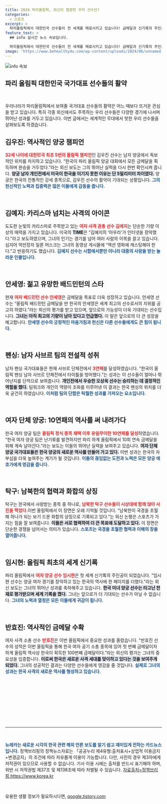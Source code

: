 ```yaml
---
title: 2024 파리올림픽, 외신이 열광한 우리 선수단!
categories:
  - 스포츠
excerpt: >
  파리올림픽에서 대한민국 선수들이 전 세계를 매료시키고 있습니다! 금메달과 신기록의 주인공들, 그리고 남북 화합의 상징까지. 이들의 역대급 활약을 확인해보세요!
feature_text: >
  ## info 실시간 뉴스 속보입니다.

  파리올림픽에서 대한민국 선수들이 전 세계를 매료시키고 있습니다! 금메달과 신기록의 주인공들, 그리고 남북 화합의 상징까지. 이들의 역대급 활약을 확인해보세요!
image: 'https://www.behealthy4u.com/wp-content/uploads/2024/06/unnamed-file.png'
---
```


<p><img src="https://www.behealthy4u.com/wp-content/uploads/2024/06/unnamed-file.png" alt="info 속보" /></p>

<h2 data-ke-size="size26">파리 올림픽 대한민국 국가대표 선수들의 활약</h2>

<p data-ke-size="size16">&nbsp;</p>

<p>우리나라가 파리올림픽에서 보여줄 국가대표 선수들의 활약은 어느 때보다 뜨거운 관심을 받고 있습니다. 특히 각종 외신에서도 주목하는 우리 선수들은 다양한 경기에 나서며 뛰어난 성과를 거두고 있습니다. 이번 글에서는 세계적인 무대에서 핫한 우리 선수들을 살펴보도록 하겠습니다.</p>

<h2 data-ke-size="size26">김우진: 역사적인 양궁 챔피언</h2>

<p><b><span style="color: #ee2323;">32세 나이에 대한민국 최초 5번의 올림픽 챔피언</span></b>인 김우진 선수는 남자 양궁에서 독보적인 위치를 차지하고 있습니다. “한국이 파리 올림픽 양궁 대회에서 모든 금메달을 획득하며 완승을 거두었다.”라는 외신 보도는 그의 뛰어난 실력을 다시 한번 확인시켜 줍니다. <b><span style="background-color: #21538527;">양궁 남자 개인전에서 미국이 한국을 이기지 못한 이유는 단 5밀리미터 차이였다.</span></b> 양궁은 한국의 전통적인 강세 종목으로, 김우진 선수의 활약이 기대되는 상황입니다. <b><span style="color: #1a5490;">그의 헌신적인 노력과 집중력은 많은 이들에게 감동을 줍니다.</span></b></p>

<p data-ke-size="size16">&nbsp;</p>

<h2 data-ke-size="size26">김예지: 카리스마 넘치는 사격의 아이콘</h2>

<p>도도한 눈빛의 카리스마로 주목받고 있는 <b><span style="color: #ee2323;">여자 사격 권총 선수 김예지</span></b>는 단순한 기량 이상의 매력을 가지고 있습니다. 미국의 <b><span style="background-color: #21538527;">TIME</span></b>은 “김예지의 ‘아우라’가 인터넷을 장악했다.”라고 보도하였으며, 그녀의 인기는 경기를 넘어 여러 사람의 이목을 끌고 있습니다. 심지어 억만장자 일론 머스크는 그녀의 동영상 게시물에 “액션 영화에 캐스팅해야 한다.”고 반응하기도 했습니다. <b><span style="color: #1a5490;">김예지 선수는 시합에서뿐만 아니라 대중의 사랑을 받는 놀라운 인물입니다.</span></b></p>

<p data-ke-size="size16">&nbsp;</p>

<h2 data-ke-size="size26">안세영: 젊고 유망한 배드민턴의 스타</h2>

<p>현재 <b><span style="color: #ee2323;">여자 배드민턴 선수 안세영</span></b>은 금메달을 목표로 더욱 성장하고 있습니다. 안세영 선수는 “올림픽 배드민턴 금메달을 딴 한국의 안세영은 세계 최고의 선수로서의 지위를 공고히 하였다.”라는 외신의 평가를 받고 있으며, 앞으로의 가능성이 더욱 기대되는 선수입니다. <b><span style="background-color: #21538527;">그녀는 아직 최고의 기량이 남아 있다고 언급했다.</span></b> 이 말은 앞으로의 더 큰 성장을 예고합니다. <b><span style="color: #1a5490;">안세영 선수의 긍정적인 마음가짐과 헌신은 다른 선수들에게도 큰 힘이 됩니다.</span></b></p>

<p data-ke-size="size16">&nbsp;</p>

<h2 data-ke-size="size26">펜싱: 남자 사브르 팀의 전설적 성취</h2>

<p>남자 펜싱 국가대표들은 현재 사브르 단체전에서 <b><span style="color: #ee2323;">3연패</span></b>를 달성하였습니다. “한국이 올림픽 펜싱 남자 사브르 단체전에서 타이틀을 방어했다.”는 성과는 이 선수들이 얼마나 뛰어난지를 단적으로 보여줍니다. <b><span style="background-color: #21538527;">개인전에서 우승한 오상욱 선수는 승리하는 데 결정적인 역할을 했다.</span></b> 팀워크와 개인의 역량이 조화를 이루어낸 이 결과는 한국 펜싱의 위치를 더욱 굳건히 하였습니다. <b><span style="color: #1a5490;">이처럼 팀의 단합은 탁월한 성과를 가져오는 요소입니다.</span></b></p>

<p data-ke-size="size16">&nbsp;</p>

<h2 data-ke-size="size26">여자 단체 양궁: 10연패의 역사를 써 내려가다</h2>

<p>한국 여자 양궁 팀은 <b><span style="color: #ee2323;">올림픽 정식 종목 채택 이후 유일무이한 10연패를 달성</span></b>하였습니다. “한국 여자 양궁 팀은 난기류를 발견하지만 파리 하계 올림픽에서 10회 연속 금메달을 위해 계속 날아간다.”라는 보도는 이들의 뛰어난 실력을 보여주고 있습니다. <b><span style="background-color: #21538527;">여자 단체 양궁 국가대표들은 한국 양궁의 새로운 역사를 만들어 가고 있다.</span></b> 이번 성과는 한국의 자부심을 더욱 높여주는 계기가 될 것입니다. <b><span style="color: #1a5490;">이들의 끊임없는 도전과 노력은 모든 양궁 애호가에게 영감을 줍니다.</span></b></p>

<p data-ke-size="size16">&nbsp;</p>

<h2 data-ke-size="size26">탁구: 남북한의 협력과 화합의 상징</h2>

<p>탁구는 한국에서 사랑받는 종목 중 하나로, <b><span style="color: #ee2323;">남북한 탁구 선수들이 시상대에 함께 앉아 사진을 찍었다.</span></b>이번 올림픽에서 이 장면은 오래 기억될 것입니다. “남북한이 국경을 초월해 하나가 되는 보기 드문 화합의 상징으로 기록되고 있다.”는 외신 논평은 스포츠가 가지는 힘을 잘 보여줍니다. <b><span style="background-color: #21538527;">이들은 서로 협력하여 더 큰 목표에 도달하고 있다.</span></b> 이 장면은 단순한 경쟁을 넘어서는 의미가 있습니다. <b><span style="color: #1a5490;">스포츠는 국경을 초월한 협력과 이해의 장을 열어줍니다.</span></b></p>

<p data-ke-size="size16">&nbsp;</p>

<h2 data-ke-size="size26">임시현: 올림픽 최초의 세계 신기록</h2>

<p>파리 올림픽에서 <b><span style="color: #ee2323;">여자 양궁 선수 임시현</span></b>은 첫 세계 신기록의 주인공이 되었습니다. “임시현 선수는 양궁 여자 경기를 장악하고 있는 한국의 역사에 한 페이지를 더했다.”라는 외신 보도는 그녀의 뛰어난 성과를 축하해주고 있습니다. <b><span style="background-color: #21538527;">한국 미녀 양궁 선수는 타고난 천재로 평가받으며 세계 기록을 깼다.</span></b> 그녀는 앞으로가 더 기대되는 선수가 아닐 수 없습니다. <b><span style="color: #1a5490;">그녀의 노력과 열정은 모든 이들에게 귀감이 됩니다.</span></b></p>

<p data-ke-size="size16">&nbsp;</p>

<h2 data-ke-size="size26">반효진: 역사적인 금메달 수확</h2>

<p>여자 사격 소총 선수 <b><span style="color: #ee2323;">반효진</span></b>은 이번 올림픽에서 중요한 성과를 올렸습니다. "반효진 선수의 성적은 이번 올림픽을 통해 한국 여자 공기 소총 종목에 있어 첫 번째 금메달이자 하계 올림픽 역사상 한국이 획득한 100번째 금메달이다.”라는 외신의 평가는 그녀의 중요성을 입증합니다. <b><span style="background-color: #21538527;">이로써 한국은 새로운 사격 세대를 맞이하고 있다는 것을 보여주게 되었다.</span></b> 그녀의 성공적인 결과는 다양한 선수들에게 영감을 줄 것입니다. <b><span style="color: #1a5490;">실제로 그녀의 성과는 한국 사격의 새로운 역사를 형성하고 있습니다.</span></b></p>

<p data-ke-size="size16">&nbsp;</p>

<p data-ke-size="size16">&nbsp;</p>

<p data-ke-size="size16">&nbsp;</p>

<p data-ke-size="size16">&nbsp;</p>

<p data-ke-size="size16">&nbsp;</p>

<hr>

<p data-ke-size="size16">&nbsp;</p>

<p data-ke-size="size16"> <b><span style="color: #1a5490;">뉴레카는 새로운 시각의 한국 관련 해외 언론 보도를 알기 쉽고 재미있게 전하는 카드뉴스입니다.</span></b> 정책브리핑의 정책뉴스자료는 「공공누리 제4유형:출처표시+상업적 이용금지+변경금지」의 조건에 따라 자유롭게 이용이 가능합니다. 다만, 사진의 경우 제3자에게 저작권이 있으므로 사용할 수 없습니다. 기사 이용 시에는 출처를 반드시 표기해야 하며, 위반 시 저작권법 제37조 및 제138조에 따라 처벌될 수 있습니다. <a href="https://https://www.korea.kr">자료출처=정책브리핑 https://www.korea.kr</a></p>

<p data-ke-size="size16">&nbsp;</p>
유용한 생활 정보가 필요하시다면, <a href="https://qoogle.tistory.com" rel="dofollow">qoogle.tistory.com</a>


